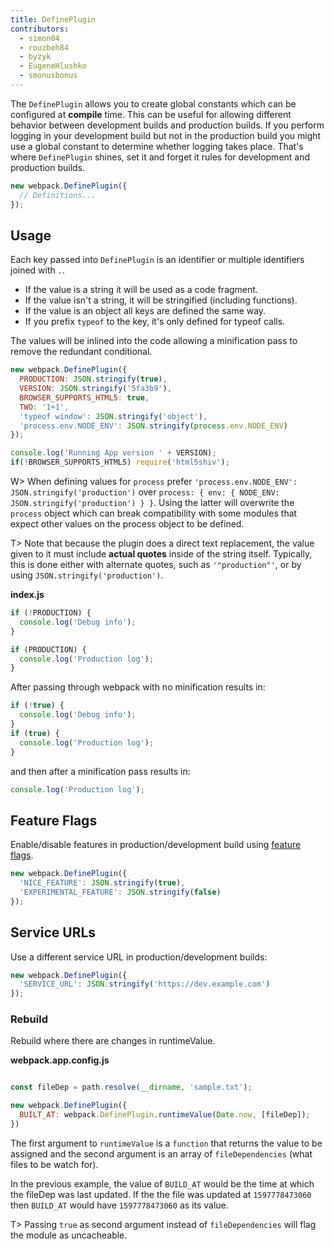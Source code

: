 ```yaml
---
title: DefinePlugin
contributors:
  - simon04
  - rouzbeh84
  - byzyk
  - EugeneHlushko
  - smonusbonus
---
```



The `DefinePlugin` allows you to create global constants which can be configured at __compile__ time. This can be useful for allowing different behavior between development builds and production builds. If you perform logging in your development build but not in the production build you might use a global constant to determine whether logging takes place. That's where `DefinePlugin` shines, set it and forget it rules for development and production builds.

``` javascript
new webpack.DefinePlugin({
  // Definitions...
});
```


## Usage

Each key passed into `DefinePlugin` is an identifier or multiple identifiers joined with `.`.

- If the value is a string it will be used as a code fragment.
- If the value isn't a string, it will be stringified (including functions).
- If the value is an object all keys are defined the same way.
- If you prefix `typeof` to the key, it's only defined for typeof calls.

The values will be inlined into the code allowing a minification pass to remove the redundant conditional.

``` javascript
new webpack.DefinePlugin({
  PRODUCTION: JSON.stringify(true),
  VERSION: JSON.stringify('5fa3b9'),
  BROWSER_SUPPORTS_HTML5: true,
  TWO: '1+1',
  'typeof window': JSON.stringify('object'),
  'process.env.NODE_ENV': JSON.stringify(process.env.NODE_ENV)
});
```

``` javascript
console.log('Running App version ' + VERSION);
if(!BROWSER_SUPPORTS_HTML5) require('html5shiv');
```


W> When defining values for `process` prefer `'process.env.NODE_ENV': JSON.stringify('production')` over `process: { env: { NODE_ENV: JSON.stringify('production') } }`. Using the latter will overwrite the `process` object which can break compatibility with some modules that expect other values on the process object to be defined.

T> Note that because the plugin does a direct text replacement, the value given to it must include __actual quotes__ inside of the string itself. Typically, this is done either with alternate quotes, such as `'"production"'`, or by using `JSON.stringify('production')`.

__index.js__

``` javascript
if (!PRODUCTION) {
  console.log('Debug info');
}

if (PRODUCTION) {
  console.log('Production log');
}
```

After passing through webpack with no minification results in:

``` javascript
if (!true) {
  console.log('Debug info');
}
if (true) {
  console.log('Production log');
}
```

and then after a minification pass results in:

``` javascript
console.log('Production log');
```


## Feature Flags

Enable/disable features in production/development build using [feature flags](https://en.wikipedia.org/wiki/Feature_toggle).

```javascript
new webpack.DefinePlugin({
  'NICE_FEATURE': JSON.stringify(true),
  'EXPERIMENTAL_FEATURE': JSON.stringify(false)
});
```


## Service URLs

Use a different service URL in production/development builds:

```javascript
new webpack.DefinePlugin({
  'SERVICE_URL': JSON.stringify('https://dev.example.com')
});
```

### Rebuild 

Rebuild where there are changes in runtimeValue.

__webpack.app.config.js__

```javascript

const fileDep = path.resolve(__dirname, 'sample.txt');

new webpack.DefinePlugin({
  BUILT_AT: webpack.DefinePlugin.runtimeValue(Date.now, [fileDep]);
})
```

The first argument to `runtimeValue` is a `function` that returns the value to be assigned and the second argument is an array of `fileDependencies` (what files to be watch for). 

In the previous example, the value of `BUILD_AT` would be the time at which the fileDep was last updated. If the the file was updated at `1597778473060` then `BUILD_AT` would have `1597778473060` as its value.

T> Passing `true` as second argument instead of `fileDependencies` will flag the module as uncacheable.
